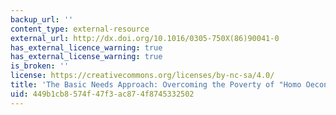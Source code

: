 ```yaml
---
backup_url: ''
content_type: external-resource
external_url: http://dx.doi.org/10.1016/0305-750X(86)90041-0
has_external_licence_warning: true
has_external_license_warning: true
is_broken: ''
license: https://creativecommons.org/licenses/by-nc-sa/4.0/
title: 'The Basic Needs Approach: Overcoming the Poverty of "Homo Oeconomicus'
uid: 449b1cb8-574f-47f3-ac87-4f8745332502
---
```

